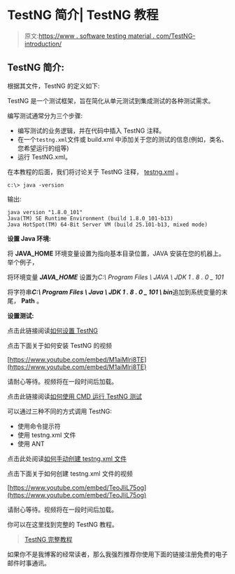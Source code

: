# TestNG 简介| TestNG 教程

> 原文:[https://www . software testing material . com/TestNG-introduction/](https://www.softwaretestingmaterial.com/testng-introduction/)

## TestNG 简介:

根据其文件，TestNG 的定义如下:

TestNG 是一个测试框架，旨在简化从单元测试到集成测试的各种测试需求。

编写测试通常分为三个步骤:

*   编写测试的业务逻辑，并在代码中插入 TestNG 注释。
*   在一个`testng.xml`文件或 build.xml 中添加关于您的测试的信息(例如，类名、您希望运行的组等)
*   运行 TestNG.xml。

在本教程的后面，我们将讨论关于 TestNG 注释， [testng.xml](https://www.softwaretestingmaterial.com/create-testng-xml-file/) 。

```
c:\> java -version
```

输出:

```
java version "1.8.0_101"
Java(TM) SE Runtime Environment (build 1.8.0_101-b13)
Java HotSpot(TM) 64-Bit Server VM (build 25.101-b13, mixed mode)
```

**设置 Java 环境:**

将 **JAVA_HOME** 环境变量设置为指向基本目录位置，JAVA 安装在您的机器上。举个例子，

将环境变量 ***JAVA_HOME*** 设置为*C:\ Program Files \ JAVA \ JDK 1 . 8 . 0 _ 101*

将字符串***C:\ Program Files \ Java \ JDK 1 . 8 . 0 _ 101 \ bin***追加到系统变量的末尾， **Path** 。

**设置测试:**

点击此链接阅读[如何设置 TestNG](https://www.softwaretestingmaterial.com/install-testng-plugin/)

点击下面关于如何安装 TestNG 的视频

[https://www.youtube.com/embed/M1aiMlri8TE](https://www.youtube.com/embed/M1aiMlri8TE)

请耐心等待。视频将在一段时间后加载。

点击此链接阅读[如何使用 CMD 运行 TestNG 测试](https://www.softwaretestingmaterial.com/run-testng-using-command-prompt/)

可以通过三种不同的方式调用 TestNG:

*   使用命令提示符
*   使用 testng.xml 文件
*   使用 ANT

点击此处阅读[如何手动创建 testng.xml 文件](https://www.softwaretestingmaterial.com/create-testng-xml-file/)

点击下面关于如何创建 testng.xml 文件的视频

[https://www.youtube.com/embed/TeoJliL75og](https://www.youtube.com/embed/TeoJliL75og)

请耐心等待。视频将在一段时间后加载。

你可以在这里找到完整的 TestNG 教程。

> [TestNG 完整教程](https://www.softwaretestingmaterial.com/testng-tutorial/)

如果你不是我博客的经常读者，那么我强烈推荐你使用下面的链接注册免费的电子邮件时事通讯。